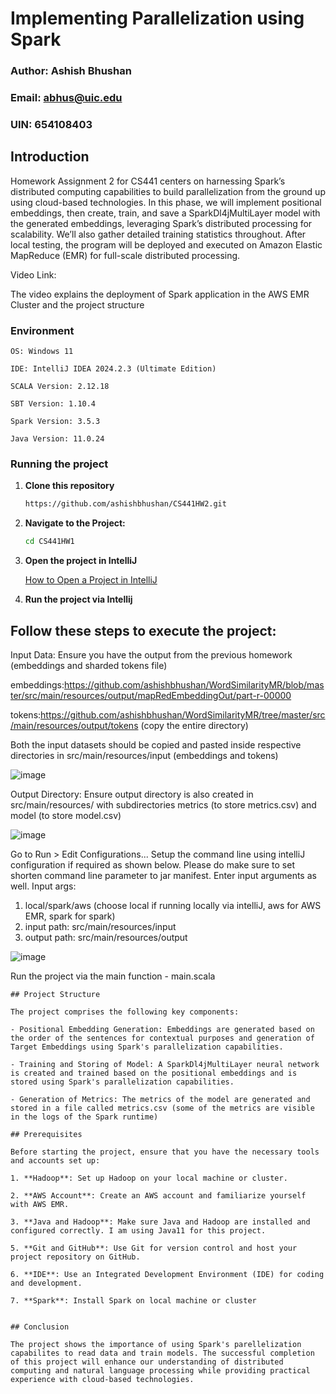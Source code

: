 # Implementing Parallelization using Spark

### Author: Ashish Bhushan
### Email: abhus@uic.edu
### UIN: 654108403

## Introduction

Homework Assignment 2 for CS441 centers on harnessing Spark’s distributed computing capabilities to build parallelization from the ground up using cloud-based technologies. In this phase, we will implement positional embeddings, then create, train, and save a SparkDl4jMultiLayer model with the generated embeddings, leveraging Spark’s distributed processing for scalability. We’ll also gather detailed training statistics throughout. After local testing, the program will be deployed and executed on Amazon Elastic MapReduce (EMR) for full-scale distributed processing.


Video Link:

The video explains the deployment of Spark application in the AWS EMR Cluster and the project structure


### Environment
   ```
   OS: Windows 11
   
   IDE: IntelliJ IDEA 2024.2.3 (Ultimate Edition)
   
   SCALA Version: 2.12.18
   
   SBT Version: 1.10.4
   
   Spark Version: 3.5.3
   
   Java Version: 11.0.24
   ```


### Running the project

1) **Clone this repository**

   ```bash
   https://github.com/ashishbhushan/CS441HW2.git
   ```

2) **Navigate to the Project:**

   ```bash
   cd CS441HW1
   ```

3) **Open the project in IntelliJ**


   [How to Open a Project in IntelliJ](https://www.jetbrains.com/help/idea/import-project-or-module-wizard.html#open-project)


4) **Run the project via Intellij**

## Follow these steps to execute the project:

Input Data: Ensure you have the output from the previous homework (embeddings and sharded tokens file)

embeddings:https://github.com/ashishbhushan/WordSimilarityMR/blob/master/src/main/resources/output/mapRedEmbeddingOut/part-r-00000

tokens:https://github.com/ashishbhushan/WordSimilarityMR/tree/master/src/main/resources/output/tokens (copy the entire directory)

Both the input datasets should be copied and pasted inside respective directories in src/main/resources/input (embeddings and tokens)

![image](https://github.com/user-attachments/assets/b558911c-9d97-4129-adfe-f5d48dcb65cf)

Output Directory: Ensure output directory is also created in src/main/resources/ with subdirectories metrics (to store metrics.csv) and model (to store model.csv)

![image](https://github.com/user-attachments/assets/2031fc8d-c6e5-4e60-a096-b0dd16b415bb)

Go to Run > Edit Configurations...
Setup the command line using intelliJ configuration if required as shown below. Please do make sure to set shorten command line parameter to jar manifest. Enter input arguments as well.
Input args:
1. local/spark/aws (choose local if running locally via intelliJ, aws for AWS EMR, spark for spark)
2. input path: src/main/resources/input
3. output path: src/main/resources/output

![image](https://github.com/user-attachments/assets/f3b8bed5-499f-459b-a7b1-81549547af0d)

Run the project via the main function - main.scala


```
## Project Structure

The project comprises the following key components:

- Positional Embedding Generation: Embeddings are generated based on the order of the sentences for contextual purposes and generation of Target Embeddings using Spark's parallelization capabilities.

- Training and Storing of Model: A SparkDl4jMultiLayer neural network is created and trained based on the positional embeddings and is stored using Spark's parallelization capabilities.

- Generation of Metrics: The metrics of the model are generated and stored in a file called metrics.csv (some of the metrics are visible in the logs of the Spark runtime)

## Prerequisites

Before starting the project, ensure that you have the necessary tools and accounts set up:

1. **Hadoop**: Set up Hadoop on your local machine or cluster.

2. **AWS Account**: Create an AWS account and familiarize yourself with AWS EMR.

3. **Java and Hadoop**: Make sure Java and Hadoop are installed and configured correctly. I am using Java11 for this project.

5. **Git and GitHub**: Use Git for version control and host your project repository on GitHub.

6. **IDE**: Use an Integrated Development Environment (IDE) for coding and development.

7. **Spark**: Install Spark on local machine or cluster


## Conclusion

The project shows the importance of using Spark's parellelization capabilites to read data and train models. The successful completion of this project will enhance our understanding of distributed computing and natural language processing while providing practical experience with cloud-based technologies.
